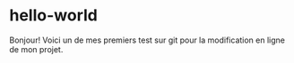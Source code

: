 # hello-world
Bonjour! Voici un de mes premiers test sur git pour la modification en ligne de mon projet.
